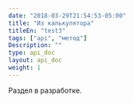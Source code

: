 ```yaml
---
date: "2018-03-29T21:54:53-05:00"
title: "Из калькулятора"
titleEn: "test3"
tags: ["api", "метод"]
Description: ""
type: api_doc
layout: api_doc
weight: 1
---
```


Раздел в разработке.